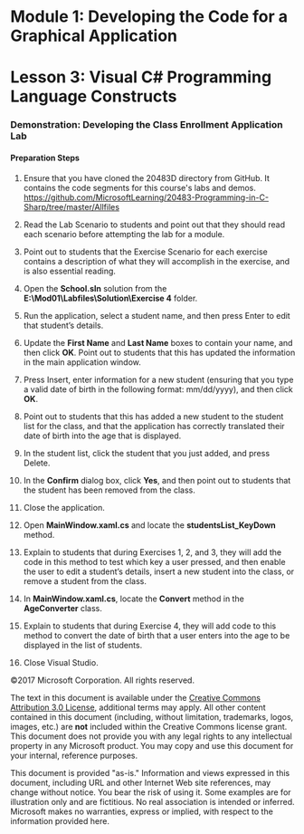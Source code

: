 # Module 1:  Developing the Code for a Graphical Application

# Lesson 3:  Visual C# Programming Language Constructs

### Demonstration: Developing the Class Enrollment Application Lab

#### Preparation Steps

1. Ensure that you have cloned the 20483D directory from GitHub. It contains the code segments for this course's labs and demos. https://github.com/MicrosoftLearning/20483-Programming-in-C-Sharp/tree/master/Allfiles


1.  Read the Lab Scenario to students and point out that they should read each
    scenario before attempting the lab for a module.
2.  Point out to students that the Exercise Scenario for each exercise contains
    a description of what they will accomplish in the exercise, and is also
    essential reading.
3.  Open the **School.sln** solution from the
    **E:\\Mod01\\Labfiles\\Solution\\Exercise 4** folder.
4.  Run the application, select a student name, and then press Enter to edit
    that student’s details.
5.  Update the **First Name** and **Last Name** boxes to contain your name, and
    then click **OK**. Point out to students that this has updated the
    information in the main application window.
6.  Press Insert, enter information for a new student (ensuring that you type a
    valid date of birth in the following format: mm/dd/yyyy), and then click
    **OK**.
7.  Point out to students that this has added a new student to the student list
    for the class, and that the application has correctly translated their date
    of birth into the age that is displayed.
8.  In the student list, click the student that you just added, and press
    Delete.
9.  In the **Confirm** dialog box, click **Yes**, and then point out to students
    that the student has been removed from the class.
10. Close the application.
11. Open **MainWindow.xaml.cs** and locate the **studentsList_KeyDown** method.
12. Explain to students that during Exercises 1, 2, and 3, they will add the
    code in this method to test which key a user pressed, and then enable the
    user to edit a student’s details, insert a new student into the class, or
    remove a student from the class.
13. In **MainWindow.xaml.cs**, locate the **Convert** method in the
    **AgeConverter** class.
14. Explain to students that during Exercise 4, they will add code to this
    method to convert the date of birth that a user enters into the age to be
    displayed in the list of students.
15. Close Visual Studio.






©2017 Microsoft Corporation. All rights reserved.

The text in this document is available under the  [Creative Commons Attribution 3.0 License](https://creativecommons.org/licenses/by/3.0/legalcode), additional terms may apply. All other content contained in this document (including, without limitation, trademarks, logos, images, etc.) are  **not**  included within the Creative Commons license grant. This document does not provide you with any legal rights to any intellectual property in any Microsoft product. You may copy and use this document for your internal, reference purposes.

This document is provided &quot;as-is.&quot; Information and views expressed in this document, including URL and other Internet Web site references, may change without notice. You bear the risk of using it. Some examples are for illustration only and are fictitious. No real association is intended or inferred. Microsoft makes no warranties, express or implied, with respect to the information provided here.
